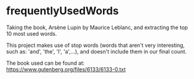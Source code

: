 # frequentlyUsedWords
Taking the book, Arsène Lupin by Maurice Leblanc, and extracting the top 10 most used words. 

This project makes use of stop words (words that aren't very interesting, such as: 'and', 'the', 'I', 'a',...), and doesn't include them in our final count.

The book used can be found at: https://www.gutenberg.org/files/6133/6133-0.txt
